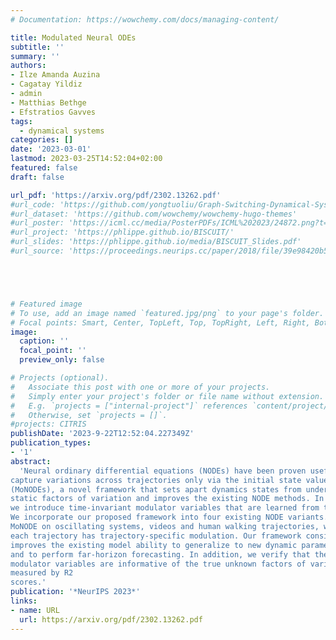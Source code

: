 ```yaml
---
# Documentation: https://wowchemy.com/docs/managing-content/

title: Modulated Neural ODEs
subtitle: ''
summary: ''
authors:
- Ilze Amanda Auzina
- Cagatay Yildiz
- admin
- Matthias Bethge
- Efstratios Gavves
tags: 
  - dynamical systems
categories: []
date: '2023-03-01'
lastmod: 2023-03-25T14:52:04+02:00
featured: false
draft: false

url_pdf: 'https://arxiv.org/pdf/2302.13262.pdf'
#url_code: 'https://github.com/yongtuoliu/Graph-Switching-Dynamical-Systems'
#url_dataset: 'https://github.com/wowchemy/wowchemy-hugo-themes'
#url_poster: 'https://icml.cc/media/PosterPDFs/ICML%202023/24872.png?t=1689664913.4659803'
#url_project: 'https://phlippe.github.io/BISCUIT/'
#url_slides: 'https://phlippe.github.io/media/BISCUIT_Slides.pdf'
#url_source: 'https://proceedings.neurips.cc/paper/2018/file/39e98420b5e98bfbdc8a619bef7b8f61-Paper.pdf'





# Featured image
# To use, add an image named `featured.jpg/png` to your page's folder.
# Focal points: Smart, Center, TopLeft, Top, TopRight, Left, Right, BottomLeft, Bottom, BottomRight.
image:
  caption: ''
  focal_point: ''
  preview_only: false

# Projects (optional).
#   Associate this post with one or more of your projects.
#   Simply enter your project's folder or file name without extension.
#   E.g. `projects = ["internal-project"]` references `content/project/deep-learning/index.md`.
#   Otherwise, set `projects = []`.
#projects: CITRIS
publishDate: '2023-9-22T12:52:04.227349Z'
publication_types:
- '1'
abstract: 
  'Neural ordinary differential equations (NODEs) have been proven useful for learning non-linear dynamics of arbitrary trajectories. However, current NODE methods
capture variations across trajectories only via the initial state value or by autoregressive encoder updates. In this work, we introduce Modulated Neural ODEs
(MoNODEs), a novel framework that sets apart dynamics states from underlying
static factors of variation and improves the existing NODE methods. In particular,
we introduce time-invariant modulator variables that are learned from the data.
We incorporate our proposed framework into four existing NODE variants. We test
MoNODE on oscillating systems, videos and human walking trajectories, where
each trajectory has trajectory-specific modulation. Our framework consistently
improves the existing model ability to generalize to new dynamic parameterizations
and to perform far-horizon forecasting. In addition, we verify that the proposed
modulator variables are informative of the true unknown factors of variation as
measured by R2
scores.'
publication: '*NeurIPS 2023*'
links:
- name: URL
  url: https://arxiv.org/pdf/2302.13262.pdf
---
```

